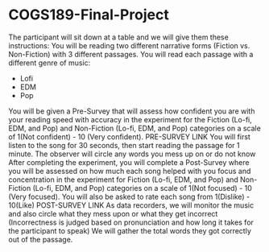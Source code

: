 # COGS189-Final-Project

The participant will sit down at a table and we will give them these instructions:
You will be reading two different narrative forms (Fiction vs. Non-Fiction) with 3 different passages. 
You will read each passage with a different genre of music:
  - Lofi
  - EDM
  - Pop

You will be given a Pre-Survey that will assess how confident you are with your reading speed with accuracy in the experiment for the Fiction (Lo-fi, EDM, and Pop) and Non-Fiction (Lo-fi, EDM, and Pop) categories on a scale of 1(Not confident) - 10 (Very confident).
PRE-SURVEY LINK
You will first listen to the song for 30 seconds, then start reading the passage for 1 minute.
The observer will circle any words you mess up on or do not know
After completing the experiment, you will complete a Post-Survey where you will  be assessed on how much each song helped with you focus and concentration in the experiment for Fiction (Lo-fi, EDM, and Pop) and Non-Fiction (Lo-fi, EDM, and Pop) categories on a scale of 1(Not focused) - 10 (Very focused). You will also be asked to rate each song from 1(Dislike) - 10(Like)
POST-SURVEY LINK
As data recorders, we will monitor the music and also circle what they mess upon or what they get incorrect (Incorrectness is judged based on pronunciation and how long it takes for the participant to speak)
We will gather the total words they got correctly out of the passage.
